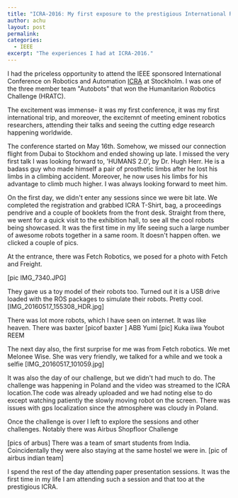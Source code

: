 ```yaml
---
title: "ICRA-2016: My first exposure to the prestigious International Robotics Conference "
author: achu
layout: post
permalink:
categories:
  - IEEE
excerpt: "The experiences I had at ICRA-2016."
---
```



I had the priceless opportunity to attend the IEEE sponsored International Conference on Robotics and Automation [ICRA](https://www.icra2016.org) at Stockholm. I was one of the three member team "Autobots" that won the Humanitarion Robotics Challenge (HRATC).

 The excitement was immense- it was my first conference, it was my first international trip, and moreover, the excitemnt of meeting eminent robotics researchers, attending their talks and seeing the cutting edge research happening worldwide.
 
 The conference started on May 16th. Somehow, we missed our connection flight from Dubai to Stockhom and ended showing up late. 
 I missed the very first talk I was looking forward to, 'HUMANS 2.0', by Dr. Hugh Herr. He is a badass guy who made himself a pair of prosthetic limbs after he lost his limbs in a climbing accident. Moreover, he now uses his limbs for his advantage to climb much higher. I was always looking forward to meet him.

On the first day, we didn't enter any sessions since we were bit late. We completed the registration and grabbed ICRA T-Shirt, bag, a proceedings pendrive and 
 a couple of booklets from the front desk. Straight from there, we went for a quick visit to the exhibition hall, to see all the cool robots being showcased. It was the first time in my life seeing such a large number of awesome robots together in a same room. It doesn't happen often. we clicked a couple of pics. 
 
 At the entrance, there was Fetch Robotics, we posed for a photo with Fetch and Freight.
 
 [pic IMG_7340.JPG]
 
 They gave us a toy model of their robots too. Turned out it is a USB drive loaded with the ROS packages to simulate their robots. Pretty cool.
 [IMG_20160517_155308_HDR.jpg]
 
 There was lot more robots, which I have seen on internet. It was like heaven.
 There was baxter
 [picof baxter ]
 ABB Yumi
 [pic]
 Kuka iiwa
 Youbot
 REEM
 
 The next day also, the first surprise for me was from Fetch robotics. We met Melonee Wise. She was very friendly, we talked for a while and we took a selfie
 [IMG_20160517_101059.jpg]
 
 It was also the day of our challenge, but we didn't had much to do. The challenge was happening in Poland and the video was streamed to the ICRA location.The code was already uploaded and we had noting else to do except watching patiently the slowly moving robot on the screen. There was issues with gps localization since the atmosphere was cloudy in Poland. 
 
 Once the challenge is over  I left to explore the sessions and other challenges. Notably there was Airbus Shopfloor Challenge
 
 [pics of arbus]
  There was a team of smart students from India. Coincidentally they were also staying at the same hostel we were in.
  [pic of airbus indian team]
  
  
 I spend the rest of the day attending paper presentation sessions. It was the first time in my life I am attending such a session and that too at the prestigious ICRA.
 
 
 